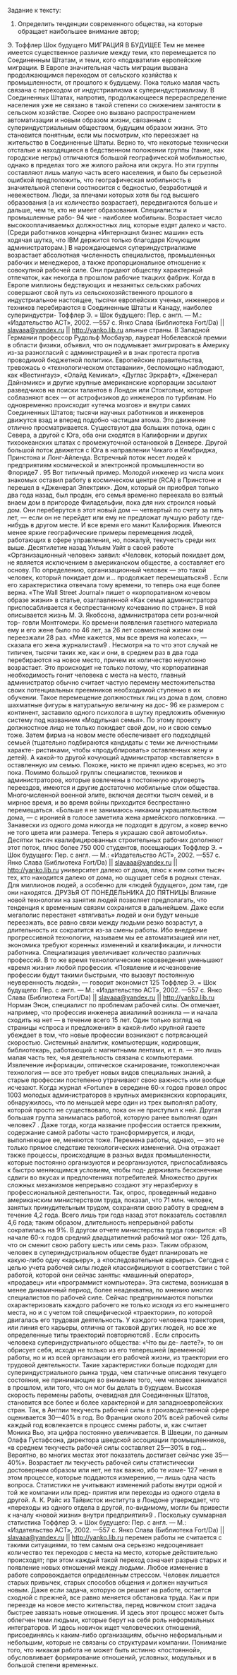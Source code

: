 Задание к тексту:
1.	Определить тенденции современного общества, на которые обращает наибольшее внимание автор;

Э. Тоффлер  Шок будущего
МИГРАЦИЯ В БУДУЩЕЕ Тем не менее имеется существенное различие между теми, кто перемещается по Соединенным Штатам, и теми, кого «подхватили» европейские миграции. В Европе значительная часть миграции вызвана продолжающимся переходом от сельского хозяйства к промышленности, от прошлого к будущему. Пока только малая часть связана с переходом от индустриализма к супериндустриализму. В Соединенных Штатах, напротив, продолжающееся перераспределение населения уже не связано в такой степени со снижением занятости в сельском хозяйстве. Скорее оно вызвано распространением автоматизации и новым образом жизни, связанным с супериндустриальным обществом, будущим образом жизни. Это становится понятным, если мы посмотрим, кто переезжает на жительство в Соединенные Штаты. Верно то, что некоторые технически отсталые и находящиеся в бедственном положении группы (такие, как городские негры) отличаются большой географической мобильностью, однако в пределах того же жилого района или округа. Но эти группы составляют лишь малую часть всего населения, и было бы серьезной ошибкой предположить, что географическая мобильность в значительной степени соотносится с бедностью, безработицей и невежеством. Люди, за плечами которых хотя бы год высшего образования (а их количество возрастает), передвигаются больше и дальше, чем те, кто не имеет образования. Специалисты и промышленные рабо- 94 чие - наиболее мобильны. Возрастает число высокооплачиваемых должностных лиц, которые ездят далеко и часто. (Среди работников концерна «Интернэшнл бизнес машин» есть ходячая шутка, что IBM держится только благодаря Кочующим администраторам.) В нарождающемся супериндустриализме возрастает абсолютная численность специалистов, промышленных рабочих и менеджеров, а также пропорциональное отношение к совокупной рабочей силе. Они придают обществу характерный отпечаток, как некогда в прошлом рабочие ткацких фабрик. Когда в Европе миллионы бедствующих и незанятых сельских рабочих совершают свой путь из сельскохозяйственного прошлого в индустриальное настоящее, тысячи европейских ученых, инженеров и техников перебираются в Соединенные Штаты и Канаду, наиболее супериндустри- Тоффлер Э. = Шок будущего: Пер. с англ. — М.: «Издательство ACT», 2002. —557 с. Янко Слава (Библиотека Fort/Da) || slavaaa@yandex.ru || http://yanko.lib.ru альные страны. В Западной Германии профессор Рудольф Мосбауэр, лауреат Нобелевской премии в области физики, объявил, что он подумывает эмигрировать в Америку из-за разногласий с администрацией и в знак протеста против проводимой бюджетной политики. Европейские правительства, тревожась о «технологическом отставании», беспомощно наблюдают, как «Вестингауз», «Олайд Кемикал», «Дуглас Эркрафт», «Дженерал Дайнэмикс» и другие крупные американские корпорации засылают разведчиков на поиски талантов в Лондон или Стокгольм, которые соблазняют всех — от астрофизиков до инженеров по турбинам. Но одновременно происходит «утечка мозгов» и внутри самих Соединенных Штатов; тысячи научных работников и инженеров движутся взад и вперед подобно частицам атома. Это движение отлично просматривается. Существуют два больших потока, один с Севера, а другой с Юга, оба они сходятся в Калифорнии и других тихоокеанских штатах с промежуточной остановкой в Денвере. Другой большой поток движется с Юга в направлении Чикаго и Кембриджа, Принстона и Лонг-Айленда. Встречный поток несет людей к предприятиям космической и электронной промышленности во Флориде7 . 95 Вот типичный пример. Молодой инженер из числа моих знакомых оставил работу в космическом центре (RCA) в Принстоне и перешел в «Дженерал Электрик». Дом, который он приобрел только два года назад, был продан, его семья временно переехала во взятый внаем дом в пригороде Филадельфии, пока для них строился новый дом. Они переберутся в этот новый дом — четвертый по счету за пять лет, — если он не перейдет или ему не предложат лучшую работу где-нибудь в другом месте. И все время его манит Калифорния. Имеются менее яркие географические примеры перемещения людей, работающих в сфере управления, но, пожалуй, текучесть среди них выше. Десятилетие назад Уильям Уайт в своей работе «Организационный человек» заявил: «Человек, который покидает дом, не является исключением в американском обществе, а составляет его основу. По определению, организационный человек — это такой человек, который покидает дом и... продолжает перемещаться»8 . Если его характеристика отвечала тому времени, то теперь она еще более верна. «The Wall Street Journal» пишет о «корпоративном кочевом образе жизни» в статье, озаглавленной «Как семья администратора приспосабливается к беспрестанному кочеванию по стране». В ней описывается жизнь М. Э. Якобсона, администратора сети розничной тор- говли Монтгомери. Ко времени появления газетного материала ему и его жене было по 46 лет, за 26 лет совместной жизни они переезжали 28 раз. «Мне кажется, мы все время на колесах», — сказала его жена журналистам9 . Несмотря на то что этот случай не типичен, тысячи таких же, как и они, в среднем раз в два года перебираются на новое место, причем их количество неуклонно возрастает. Это происходит не только потому, что корпоративная необходимость гонит человека с места на место, главный администратор обычно считает частую перемену местожительства своих потенциальных преемников необходимой ступенью в их обучении. Такое перемещение должностных лиц из дома в дом, словно шахматные фигуры в натуральную величину на дос- 96 ке размером с континент, заставило одного психолога в шутку предложить обменную систему под названием «Модульная семья». По этому проекту должностное лицо не только покидает свой дом, но и свою семью тоже. Затем фирма на новом месте обеспечивает его подходящей семьей (тщательно подбираются кандидаты с теми же личностными характе- ристиками, чтобы «продублировать» оставленных жену и детей). А какой-то другой кочующий администратор «вставляется» в оставленную им семью. Похоже, никто не принял идею всерьез, но это пока. Помимо большой группы специалистов, техников и администраторов, которые вовлечены в постоянную круговерть переездов, имеются и другие достаточно мобильные слои общества. Многочисленной военной элите, включая десятки тысяч семей, и в мирное время, и во время войны приходится беспрестанно перемещаться. «Больше я не занимаюсь никаким украшательством дома, — с иронией в голосе заметила жена армейского полковника. — Занавески из одного дома никогда не подходят в другом, а ковер вечно не того цвета или размера. Теперь я украшаю свой автомобиль». Десятки тысяч квалифицированных строительных рабочих дополняют этот поток, плюс более 750 000 студентов, посещающих Тоффлер Э. = Шок будущего: Пер. с англ. — М.: «Издательство ACT», 2002. —557 с. Янко Слава (Библиотека Fort/Da) || slavaaa@yandex.ru || http://yanko.lib.ru университет далеко от дома, плюс к ним сотни тысяч тех, кто находится далеко от дома, но ощущает себя в родных стенах. Для миллионов людей, а особенно для «людей будущего», дом там, где они находятся.
ДРУЗЬЯ ОТ ПОНЕДЕЛЬНИКА ДО ПЯТНИЦЫ Влияние новой технологии на занятия людей позволяет предполагать, что тенденция к временным связям сохранится в дальнейшем. Даже если мегаполис перестанет «втягивать» людей и они будут меньше переезжать, все равно связи между людьми резко возрастут, а длительность их сократится из-за смены работы. Ибо внедрение прогрессивной технологии, называем мы ее автоматизацией или нет, экономика требуют коренных изменений и квалификации, и личности работника. Специализация увеличивает количество различных профессий. В то же время технологические нововведения уменьшают «время жизни» любой профессии. «Появление и исчезновение профессии будут такими быстрыми, что вызовут постоянную неуверенность людей», — говорит экономист 125 Тоффлер Э. = Шок будущего: Пер. с англ. — М.: «Издательство ACT», 2002. —557 с. Янко Слава (Библиотека Fort/Da) || slavaaa@yandex.ru || http://yanko.lib.ru Норман Энон, специалист по проблемам рабочей силы. Он отмечает, например, что профессия инженера авиалиний возникла — и начала сходить на нет — в течение всего 15 лет. Один только взгляд на страницы «спроса и предложения» в какой-либо крупной газете убеждает в том, что новые профессии возникают с потрясающей скоростью. Системный аналитик, компьютерщик, кодировщик, библиотекарь, работающий с магнитными лентами, и т. п. — это лишь малая часть тех, чья деятельность связана с компьютерами. Извлечение информации, оптическое сканирование, тонкопленочная технология — все это требует новых видов специальных знаний, а старые профессии постепенно утрачивают свою важность или вообще исчезают. Когда журнал «Fortune» в середине 60-х годов провел опрос 1003 молодых администраторов в крупных американских корпорациях, обнаружилось, что по меньшей мере один из трех выполнял работу, которой просто не существовало, пока он не приступил к ней. Другая большая группа занималась работой, которую ранее выполнял один человек7 . Даже тогда, когда название профессии остается прежним, содержание самой работы часто трансформируется, и люди, выполняющие ее, меняются тоже. Перемена работы, однако, — это не только прямое следствие технологических изменений. Она отражает также процессы, происходящие в разных видах промышленности, которые постоянно организуются и реорганизуются, приспосабливаясь к быстро меняющимся условиям, чтобы под- держивать бесконечные сдвиги во вкусах и предпочтениях потребителей. Множество других сложных механизмов непрерывно создают эту неразбериху в профессиональной деятельности. Так, опрос, проведенный недавно американским министерством труда, показал, что 71 млн. человек, занятых принудительным трудом, сохраняли свою работу в среднем в течение 4,2 года. Всего лишь три года назад этот показатель составлял 4,6 года; таким образом, длительность непрерывной работы сократилась на 9%. В другом отчете министерства труда говорится: «В начале 60-х годов средний двадцатилетний рабочий мог ожи- 126 дать, что он сменит свою работу шесть или семь раз». Таким образом, человек в супериндустриальном обществе будет планировать не какую-либо одну «карьеру», а «последовательные карьеры». Сегодня с целью учета рабочей силы людей классифицируют в соответствии с той работой, которой они сейчас заняты: «машинный оператор», «продавец» или «программист компьютера». Эта система, возникшая в менее динамичный период, более неадекватна, по мнению многих специалистов по рабочей силе. Сейчас предпринимаются попытки охарактеризовать каждого рабочего не только исходя из его нынешнего места, но и с учетом той специфической «траектории», по которой двигалась его трудовая деятельность. У каждого человека траектория, или линия его карьеры, отлична от таковой других людей, но все же определенные типы траекторий повторяются8 . Если спросить человека супериндустриального общества: «Что вы де- лаете?», то он обрисует себя, исходя не только из его теперешней (временной) работы, но и из всей организации его рабочей жизни, из траектории его трудовой деятельности. Такие характеристики больше подходят для супериндустриального рынка труда, чем статичные описания текущего состояния, не принимающие во внимание того, чем человек занимался в прошлом, или того, что он мог бы делать в будущем. Высокая скорость перемены работы, очевидная для Соединенных Штатов, становится все более и более характерной и для западноевропейских стран. Так, в Англии текучесть рабочей силы в производственной сфере оценивается 30—40% в год. Во Франции около 20% всей рабочей силы каждый год вовлекается в процесс смены работы, и, как считает Моника Вьо, эта цифра постоянно увеличивается. В Швеции, по данным Олафа Густафсона, директора шведской ассоциации промышленников, «в среднем текучесть рабочей силы составляет 25—30% в год... Вероятно, во многих местах этот показатель достигает сейчас уже 35—40%». Возрастает ли текучесть рабочей силы статистически достоверным образом или нет, не так важно, ибо те изме- 127 нения в этом процессе, которые поддаются измерению, — лишь одна часть вопроса. Статистики не учитывают изменений работы внутри одной и той же компании или пред- приятия или переходы из одного отдела в другой. А. К. Райс из Тайвисток института в Лондоне утверждает, что «переходы из одного отдела в другой, по-видимому, могли бы привести к началу «новой жизни» внутри предприятия»9 . Поскольку суммарная статистика Тоффлер Э. = Шок будущего: Пер. с англ. — М.: «Издательство ACT», 2002. —557 с. Янко Слава (Библиотека Fort/Da) || slavaaa@yandex.ru || http://yanko.lib.ru перемен работы не считается с такими ситуациями, то тем самым она серьезно недооценивает количество тех переходов с места на место, которые действительно происходят; при этом каждый такой переход означает разрыв старых и появление новых отношений между людьми. Любое изменение в работе сопровождается определенным стрессом. Человек лишается старых привычек, старых способов общения и должен научиться новым. Даже если задача, которую он решает на работе, остается сходной с прежней, все равно меняется обстановка труда. Как и при переезде на новое место жительства, перед новичком стоит задача быстрее завязать новые отношения. И здесь этот процесс может быть облегчен теми людьми, которые берут на себя роль неформальных интеграторов. И здесь новичок ищет человеческих отношений, присоединяясь к каким-либо организациям, обычно неформальным и небольшим, которые не связаны со структурами компании. Понимание того, что никакая работа не может быть истинно «постоянной», обусловливает формирование отношений, условных, модульных и в большой степени временных.
